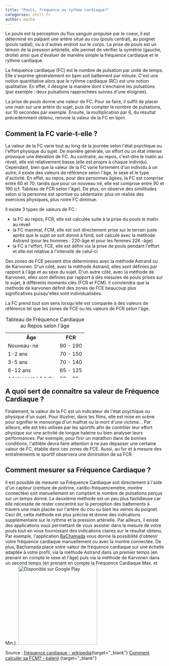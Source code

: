 ```yaml
---
title: "Pouls, fréquence ou rythme cardiaque?"
categories: chill fr
author: macha
---
```


Le pouls est la perception du flux sanguin propulsé par le coeur, il est déterminé en palpant une artère situé au cou (pouls central), au poignet (pouls radial), ou à d'autres endroit sur le corps. La prise de pouls est un témoin de la pression artérielle, elle permet de vérifier la symétrie (gauche, droite) ainsi que d'évaluer de manière simple la fréquence cardiaque et le rythme cardiaque.

La fréquence cardiaque (FC) est le nombre de pulsation par unité de temps. Elle s'exprime généralement en bpm soit battement par minute. C'est une notion quantitative alors que le rythme cardiaque (RC) est une notion qualitative. En effet, il désigne la manière dont s'enchaine les pulsations (par exemple : deux pulsations rapprochées suivies d'une éloignée).

La prise de pouls donne une valeur de FC. Pour se faire, il suffit de placer une main sur une artère du sujet, puis de compter le nombre de pulsations, sur 10 secondes par exemple. Ensuite, la multiplication par 6, du résultat précedemment obtenu,  renvoie la valeur de la FC en bpm.

## Comment la FC varie-t-elle ?

La valeur de la FC varie tout au long de la journée selon l'état psychique ou l'effort physique du sujet. De manière générale, un effort ou un état intense provoque une élévation de FC. Au contraire, au repos, c'est-dire le matin au réveil, elle est relativement basse (elle est propre à chaque individu). Cependant, bien que la valeur de la FC varie fortement d'un individu à un autre, il existe des valeurs de référence selon l'âge, le sexe et le type d'activité. En effet, au repos, pour des personnes âgées, la FC est comprise entre 60 et 70; tandis que pour un nouveau né, elle est comprise entre 90 et 190 (cf. Tableau de FCR selon l'âge). De plus, on observe des similitudes selon si la personne est sportive ou sédentaire: plus on réalise des exercices physiques, plus notre FC diminue.

Il existe 3 types de valeurs de FC :
- la FC au repos, FCR, elle est calculée suite à la prise du pouls le matin au réveil
- la FC maximal, FCM, elle est soit directement prise sur le terrain juste après que le sujet se soit donné à fond, soit calculé avec la méthode Astrand (pour les hommes : 220-âge et pour les femmes 226 -âge)
- la FC à l'effort, FCE, elle est défini via la prise de pouls pendant l'effort et elle est relative à l'intensité de celui-ci

Des zones de FCE peuvent être déterminées avec la méthode Astrand ou de Karvonen.  D'un côté, avec la méthode Astrand, elles sont définies par rapport à l'âge et au sexe du sujet. D'un autre côté, avec la méthode de Karvonen, elles sont définies par rapport à des mesures de pouls prises sur le sujet, à différents moments clés (FCR et FCM). Il conviendra que la méthode de karvonen définit des zones de FCE beaucoup plus significatives puisqu'elles sont individualisées.

La FC prend tout son sens lorsqu'elle est comparée à des valeurs de référence tel que les zones de FCE ou les valeurs de FCR selon l'âge.

<table style="height: 195px;" width="179">
<tbody>
<tr>
<th>Âge</th>
<th>FCR</th>
</tr>
<tr>
<td>Nouveau-né</td>
<td>90 - 190</td>
</tr>
<tr>
<td>1-2 ans</td>
<td>70 - 150</td>
</tr>
<tr>
<td>3-5 ans</td>
<td>70 - 140</td>
</tr>
<tr>
<td>6-12 ans</td>
<td>65 - 125</td>
</tr>
<tr>
<td>Adolescent / Adulte</td>
<td>60 - 80</td>
</tr>
<tr>
<td>Personne âgée</td>
<td>60 - 70</td>
</tr>
</tbody>
<caption>Tableau de Fréquence Cardiaque au Repos selon l'âge</caption></table>

## A quoi sert de connaître sa valeur de Fréquence Cardiaque ?

Finalement, la valeur de la FC est un indicateur de l'état psychique ou  physique d'un sujet. Pour illustrer, dans les films, elle est mise en scène pour signifier le mensonge d'un malfrat ou la mort d'une victime... Par ailleurs, elle est très utilisée par les sportifs afin de contrôler leur effort physique sur une activité de longue haleine ou bien analyser leurs performances. Par exemple, pour finir un marathon dans de bonnes conditions, l'athlète devra faire attention à ne pas dépasser une certaine valeur de FC, établie dans ces zones de FCE. Aussi, au fur et à mesure des entraînements le sportif observera une diminution de sa FCR.

## Comment mesurer sa Fréquence Cardiaque ?
Il est possible de mesurer sa Fréquence Cardiaque soit directement à l'aide d'un capteur (centure de poitrine, cardio-fréquencemètre, montre connectée) soit manuellement en comptant le nombre de pulsations perçus sur un temps donné. La deuxième méthode est un peu plus fastidieuse car elle nécessite de rester concentré sur la perception des battements à travers une main placée sur l'artère du cou ou bien les veines du poignet. Ceci dit, cette méthode est plus précise et donne des indications supplémentaire sur le rythme et la pression artérielle.
Par ailleurs, il existe des applications vous permettant de vous assister dans la mesure de votre pouls tout en vous fournissant des indications claires sur le résultat obtenu. Par exemple, l'application <a href="https://play.google.com/store/apps/details?id=fr.machada.bpm" target="_blank">BaChamada</a> vous donne la possibilité d'obtenir votre fréquence cardiaque manuellement ou avec la montre connectée. De plus, Bachamada place votre valeur de fréquence cardiaque sur une échelle adaptée à votre profil, via la méthode Astrand dans un premier temps (en prenant en compte le sexe et l'âge) puis via la méthode de Karvonen dans un second temps (en prenant en compte la Fréquence Cardiaque Max. et Min.).
<a href="https://play.google.com/store/apps/details?id=fr.machada.bpm&amp;utm_source=global_co&amp;utm_medium=prtnr&amp;utm_content=Mar2515&amp;utm_campaign=PartBadge&amp;pcampaignid=MKT-Other-global-all-co-prtnr-py-PartBadge-Mar2515-1"><img class="aligncenter" src="https://play.google.com/intl/en_us/badges/images/generic/fr_badge_web_generic.png" alt="Disponible sur Google Play" width="250" /></a>

Source : [fréquence cardiaque - wikipedia](href="http://fr.wikipedia.org/wiki/Fr%C3%A9quence_cardiaque){target="_blank"}
[Comment calculer sa FCM? - kalenji](http://www.kalenji-running.com/fr-FR/conseil/comment-calculer-sa-frequence-cardiaque-maximale-fcm) {target="_blank"}
